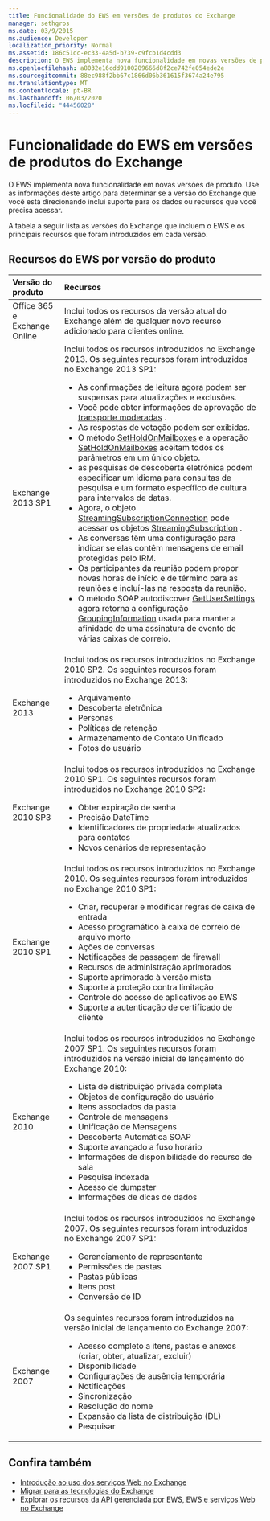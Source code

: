 ```yaml
---
title: Funcionalidade do EWS em versões de produtos do Exchange
manager: sethgros
ms.date: 03/9/2015
ms.audience: Developer
localization_priority: Normal
ms.assetid: 186c51dc-ec33-4a5d-b739-c9fcb1d4cdd3
description: O EWS implementa nova funcionalidade em novas versões de produto. Use as informações deste artigo para determinar se a versão do Exchange que você está direcionando inclui suporte para os dados ou recursos que você precisa acessar.
ms.openlocfilehash: a8032e16cdd9100289666d8f2ce742fe054ede2e
ms.sourcegitcommit: 88ec988f2bb67c1866d06b361615f3674a24e795
ms.translationtype: MT
ms.contentlocale: pt-BR
ms.lasthandoff: 06/03/2020
ms.locfileid: "44456028"
---
```

# <a name="ews-functionality-in-exchange-product-versions"></a>Funcionalidade do EWS em versões de produtos do Exchange

O EWS implementa nova funcionalidade em novas versões de produto. Use as informações deste artigo para determinar se a versão do Exchange que você está direcionando inclui suporte para os dados ou recursos que você precisa acessar. 
  
A tabela a seguir lista as versões do Exchange que incluem o EWS e os principais recursos que foram introduzidos em cada versão.
  
## <a name="ews-features-by-product-version"></a>Recursos do EWS por versão do produto

|**Versão do produto**|**Recursos**|
|:-----|:-----|
|Office 365 e Exchange Online |Inclui todos os recursos da versão atual do Exchange além de qualquer novo recurso adicionado para clientes online.  |
|Exchange 2013 SP1 | Inclui todos os recursos introduzidos no Exchange 2013. Os seguintes recursos foram introduzidos no Exchange 2013 SP1:<ul><li>As confirmações de leitura agora podem ser suspensas para atualizações e exclusões.</li><li>Você pode obter informações de aprovação de [transporte moderadas](https://msdn.microsoft.com/library/43a89f71-8002-4cb0-b3c8-1c2b2597f227%28Office.15%29.aspx) .</li><li>As respostas de votação podem ser exibidas.</li><li>O método [SetHoldOnMailboxes](https://msdn.microsoft.com/library/microsoft.exchange.webservices.data.exchangeservice.setholdonmailboxes%28v=exchg.80%29.aspx) e a operação [SetHoldOnMailboxes](https://msdn.microsoft.com/library/9015a0d8-3495-461b-aa79-797d23169585%28Office.15%29.aspx) aceitam todos os parâmetros em um único objeto.</li><li>as pesquisas de descoberta eletrônica podem especificar um idioma para consultas de pesquisa e um formato específico de cultura para intervalos de datas.</li><li>Agora, o objeto [StreamingSubscriptionConnection](https://msdn.microsoft.com/library/microsoft.exchange.webservices.data.streamingsubscriptionconnection%28v=exchg.80%29.aspx) pode acessar os objetos [StreamingSubscription](https://msdn.microsoft.com/library/microsoft.exchange.webservices.data.streamingsubscription%28v=exchg.80%29.aspx) .</li><li>As conversas têm uma configuração para indicar se elas contêm mensagens de email protegidas pelo IRM.</li><li>Os participantes da reunião podem propor novas horas de início e de término para as reuniões e incluí-las na resposta da reunião.</li><li>O método SOAP autodiscover [GetUserSettings](https://msdn.microsoft.com/library/microsoft.exchange.webservices.autodiscover.autodiscoverservice.getusersettings%28v=exchg.80%29.aspx) agora retorna a configuração [GroupingInformation](https://msdn.microsoft.com/library/office/dn529149%28v=exchg.150%29.aspx) usada para manter a afinidade de uma assinatura de evento de várias caixas de correio.</li></ul> |
|Exchange 2013  | Inclui todos os recursos introduzidos no Exchange 2010 SP2. Os seguintes recursos foram introduzidos no Exchange 2013:  <ul><li>  Arquivamento</li><li>Descoberta eletrônica</li><li>Personas</li><li>Políticas de retenção</li><li>Armazenamento de Contato Unificado</li><li>Fotos do usuário</li></ul> |
|Exchange 2010 SP3  | Inclui todos os recursos introduzidos no Exchange 2010 SP1. Os seguintes recursos foram introduzidos no Exchange 2010 SP2:  <ul><li>  Obter expiração de senha</li><li>Precisão DateTime</li><li>Identificadores de propriedade atualizados para contatos</li><li>Novos cenários de representação</li></ul> |
|Exchange 2010 SP1  | Inclui todos os recursos introduzidos no Exchange 2010. Os seguintes recursos foram introduzidos no Exchange 2010 SP1:  <ul><li>  Criar, recuperar e modificar regras de caixa de entrada</li><li>Acesso programático à caixa de correio de arquivo morto</li><li>Ações de conversas</li><li>Notificações de passagem de firewall</li><li>Recursos de administração aprimorados</li><li>Suporte aprimorado à versão mista</li><li>Suporte à proteção contra limitação</li><li>Controle do acesso de aplicativos ao EWS</li><li>Suporte a autenticação de certificado de cliente</li></ul> |
|Exchange 2010  | Inclui todos os recursos introduzidos no Exchange 2007 SP1. Os seguintes recursos foram introduzidos na versão inicial de lançamento do Exchange 2010: <ul> <li>  Lista de distribuição privada completa</li><li>Objetos de configuração do usuário</li><li>Itens associados da pasta</li><li>Controle de mensagens</li><li>Unificação de Mensagens</li><li>Descoberta Automática SOAP  </li><li>Suporte avançado a fuso horário</li><li>Informações de disponibilidade do recurso de sala</li><li>Pesquisa indexada</li><li>Acesso de dumpster</li><li>Informações de dicas de dados</li></ul> |
|Exchange 2007 SP1  | Inclui todos os recursos introduzidos no Exchange 2007. Os seguintes recursos foram introduzidos no Exchange 2007 SP1:  <ul><li>  Gerenciamento de representante</li><li>Permissões de pastas</li><li>Pastas públicas</li><li>Itens post</li><li>Conversão de ID</li></ul> |
|Exchange 2007  | Os seguintes recursos foram introduzidos na versão inicial de lançamento do Exchange 2007:  <ul><li>  Acesso completo a itens, pastas e anexos (criar, obter, atualizar, excluir)</li><li>Disponibilidade</li><li>Configurações de ausência temporária</li><li>Notificações</li><li>Sincronização</li><li>Resolução do nome</li><li>Expansão da lista de distribuição (DL)</li><li>Pesquisar</li></ul> |
   
## <a name="see-also"></a>Confira também

- [Introdução ao uso dos serviços Web no Exchange](start-using-web-services-in-exchange.md)
- [Migrar para as tecnologias do Exchange ](../migrating-to-exchange-online-and-exchange-2013-technologies.md)
- [Explorar os recursos da API gerenciada por EWS, EWS e serviços Web no Exchange](explore-the-ews-managed-api-ews-and-web-services-in-exchange.md)  
    

